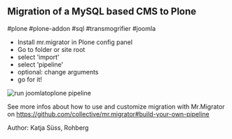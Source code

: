 ## Migration of a MySQL based CMS to Plone

#plone #plone-addon #sql #transmogrifier #joomla

- Install mr.migrator in Plone config panel
- Go to folder or site root
- select 'import'
- select 'pipeline'
- optional: change arguments
- go for it!


![run joomlatoplone pipeline](https://raw.githubusercontent.com/rohberg/rohberg.joomlamigration/master/public/runpipeline.pngg)


See more infos about how to use and customize migration with Mr.Migrator on 
https://github.com/collective/mr.migrator#build-your-own-pipeline


Author: Katja Süss, Rohberg

